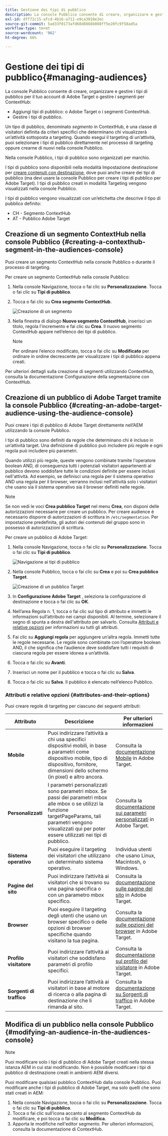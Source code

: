 ```yaml
---
title: Gestione dei tipi di pubblico
description: La console Pubblico consente di creare, organizzare e gestire i tipi di pubblico per il tuo account di Adobe Target o gestire segmenti per ContextHub
exl-id: dff72c15-afcd-4b16-a711-e9ca3010e3ec
source-git-commit: 5ad33f0173afd68d8868b088ff5e20fc9f58ad5a
workflow-type: tm+mt
source-wordcount: '962'
ht-degree: 66%

---
```


# Gestione dei tipi di pubblico{#managing-audiences}

La console Pubblico consente di creare, organizzare e gestire i tipi di pubblico per il tuo account di Adobe Target o gestire i segmenti per ContextHub:

* Aggiungi tipi di pubblico: o Adobe Target o i segmenti ContextHub.
* Gestire i tipi di pubblico.

Un tipo di pubblico, denominato *segmento* in ContextHub, è una classe di visitatori definita da criteri specifici che determinano chi visualizzerà un’attività sottoposta a targeting. Quando esegui il targeting di un’attività, puoi selezionare i tipi di pubblico direttamente nel processo di targeting oppure crearne di nuovi nella console Pubblico.

Nella console Pubblico, i tipi di pubblico sono organizzati per marchio.

I tipi di pubblico sono disponibili nella modalità Impostazione destinazione per [creare contenuti con destinazione](/help/sites-cloud/authoring/personalization/targeted-content.md), dove puoi anche creare dei tipi di pubblico (ma devi usare la console Pubblico per creare i tipi di pubblico per Adobe Target). I tipi di pubblico creati in modalità Targeting vengono visualizzati nella console Pubblico.

I tipi di pubblico vengono visualizzati con un’etichetta che descrive il tipo di pubblico definito:

* CH - Segmento ContextHub
* AT - Pubblico Adobe Target

## Creazione di un segmento ContextHub nella console Pubblico {#creating-a-contexthub-segment-in-the-audiences-console}

Puoi creare un segmento ContextHub nella console Pubblico o durante il processo di targeting.

Per creare un segmento ContextHub nella console Pubblico:

1. Nella console Navigazione, tocca o fai clic su **Personalizzazione**. Tocca o fai clic su **Tipi di pubblico**.
1. Tocca o fai clic su **Crea segmento ContextHub**.

   ![Creazione di un segmento](/help/sites-cloud/authoring/assets/audiences-create-segment.png)

1. Nella finestra di dialogo **Nuovo segmento ContextHub**, inserisci un titolo, regola l&#39;incremento e fai clic su **Crea**. Il nuovo segmento ContextHub appare nell’elenco dei tipi di pubblico.

   >[!NOTE]
   >
   >Per ordinare l’elenco modificato, tocca o fai clic su **Modificato** per ordinare in ordine decrescente per visualizzare i tipi di pubblico appena creati.

Per ulteriori dettagli sulla creazione di segmenti utilizzando ContextHub, consulta la documentazione Configurazione della segmentazione con ContextHub. <!--For further detail about creating segments using ContextHub, see [Configuring Segmentation with ContextHub](/help/sites-administering/segmentation.md).-->

## Creazione di un pubblico di Adobe Target tramite la console Pubblico {#creating-an-adobe-target-audience-using-the-audience-console}

Puoi creare i tipi di pubblico di Adobe Target direttamente nell’AEM utilizzando la console Pubblico.

I tipi di pubblico sono definiti da regole che determinano chi è incluso in un’attività target. Una definizione di pubblico può includere più regole e ogni regola può includere più parametri.

Quando utilizzi più regole, queste vengono combinate tramite l&#39;operatore boolean AND, di conseguenza tutti i potenziali visitatori appartenenti al pubblico devono soddisfare tutte le condizioni definite per essere inclusi nell&#39;attività. Ad esempio, se definisci una regola per il sistema operativo AND una regola per il browser, verranno inclusi nell&#39;attività solo i visitatori che usano sia il sistema operativo sia il browser definiti nelle regole.

>[!NOTE]
>
>Se non vedi le voci **Crea pubblico Target** nel menu **Crea**, non disponi delle autorizzazioni necessarie per creare un pubblico. Per creare audience è necessario disporre di autorizzazioni di scrittura in `/etc/segmentation`. Per impostazione predefinita, gli autori dei contenuti del gruppo sono in possesso di autorizzazioni di scrittura.

Per creare un pubblico di Adobe Target:

1. Nella console Navigazione, tocca o fai clic su **Personalizzazione**. Tocca o fai clic su **Tipi di pubblico**.

   ![Navigazione ai tipi di pubblico](/help/sites-cloud/authoring/assets/audiences-navigation.png)

1. Nella console Pubblico, tocca o fai clic su **Crea** e poi su **Crea pubblico Target**.

   ![Creazione di un pubblico Target](/help/sites-cloud/authoring/assets/audiences-create-target.png)

1. In **Configurazione Adobe Target** , seleziona la configurazione di destinazione e tocca o fai clic su **OK**.
1. Nell’area Regola n. 1, tocca o fai clic sul tipo di attributo e immetti le informazioni sull’attributo nei campi disponibili. Al termine, selezionare il segno di spunta a destra dell&#39;attributo per salvarlo. Consulta [Attributi e relative opzioni](#attributes-and-their-options) per informazioni su tutti gli attributi.
1. Fai clic su **Aggiungi regola** per aggiungere un’altra regola. Immetti tutte le regole necessarie. Le regole sono combinate con l’operatore boolean AND, il che significa che l’audience deve soddisfare tutti i requisiti di ciascuna regola per essere idonea a un’attività.
1. Tocca o fai clic su **Avanti**.
1. Inserisci un nome per il pubblico e tocca o fai clic su **Salva**.
1. Tocca o fai clic su **Salva**. Il pubblico è elencato nell’elenco Pubblico.

### Attributi e relative opzioni {#attributes-and-their-options}

Puoi creare regole di targeting per ciascuno dei seguenti attributi:

| **Attributo** | **Descrizione** | **Per ulteriori informazioni** |
|---|---|---|
| **Mobile** | Puoi indirizzare l’attività a chi usa specifici dispositivi mobili, in base a parametri come dispositivo mobile, tipo di dispositivo, fornitore, dimensioni dello schermo (in pixel) e altro ancora. | Consulta la [documentazione Mobile](https://experienceleague.adobe.com/docs/target/using/audiences/create-audiences/categories-audiences/mobile.html?lang=it) in Adobe Target. |
| **Personalizzati** | I parametri personalizzati sono parametri mbox. Se passi dei parametri mbox alle mbox o se utilizzi la funzione targetPageParams, tali parametri vengono visualizzati qui per poter essere utilizzati nei tipi di pubblico. | Consulta la [documentazione sui parametri personalizzati](https://experienceleague.adobe.com/docs/target/using/audiences/create-audiences/categories-audiences/custom-parameters.html?lang=it) in Adobe Target. |
| **Sistema operativo** | Puoi eseguire il targeting dei visitatori che utilizzano un determinato sistema operativo. | Individua utenti che usano Linux, Macintosh, o Windows. |
| **Pagine del sito** | Puoi indirizzare l’attività ai visitatori che si trovano su una pagina specifica o con un parametro mbox specifico. | Consulta la [documentazione sulle pagine del sito](https://experienceleague.adobe.com/docs/target/using/audiences/create-audiences/categories-audiences/site-pages.html?lang=it) in Adobe Target. |
| **Browser** | Puoi eseguire il targeting degli utenti che usano un browser specifico o delle opzioni di browser specifiche quando visitano la tua pagina. | Consulta la [documentazione sulle opzioni del browser](https://experienceleague.adobe.com/docs/target/using/audiences/create-audiences/categories-audiences/browser.html?lang=it) in Adobe Target. |
| **Profilo visitatore** | Puoi indirizzare l’attività ai visitatori che soddisfano parametri di profilo specifici. | Consulta la [documentazione sul profilo del visitatore](https://experienceleague.adobe.com/docs/target/using/audiences/visitor-profiles/visitor-profile.html?lang=it) in Adobe Target. |
| **Sorgenti di traffico** | Puoi indirizzare l’attività ai visitatori in base al motore di ricerca o alla pagina di destinazione che li rimanda al sito. | Consulta la [documentazione su Sorgenti di traffico](https://experienceleague.adobe.com/docs/target/using/audiences/create-audiences/categories-audiences/traffic-sources.html?lang=it) in Adobe Target. |

## Modifica di un pubblico nella console Pubblico {#modifying-an-audience-in-the-audiences-console}

>[!NOTE]
>
>Puoi modificare solo i tipi di pubblico di Adobe Target creati nella stessa istanza AEM in cui stai modificando. Non è possibile modificare i tipi di pubblico di destinazione creati in ambienti AEM diversi.

Puoi modificare qualsiasi pubblico ContextHub dalla console Pubblico. Puoi modificare anche i tipi di pubblico di Adobe Target, ma solo quelli che sono stati creati in AEM:

1. Nella console Navigazione, tocca o fai clic su **Personalizzazione**. Tocca o fai clic su **Tipi di pubblico**.
1. Tocca o fai clic sull’icona accanto al segmento ContextHub da modificare, e poi tocca o fai clic su **Modifica**.
1. Apporta le modifiche nell&#39;editor segmento. Per ulteriori informazioni, consulta la documentazione di ContextHub. <!--See the [ContextHub](/help/sites-administering/contexthub-config.md) documentation for more information.-->
